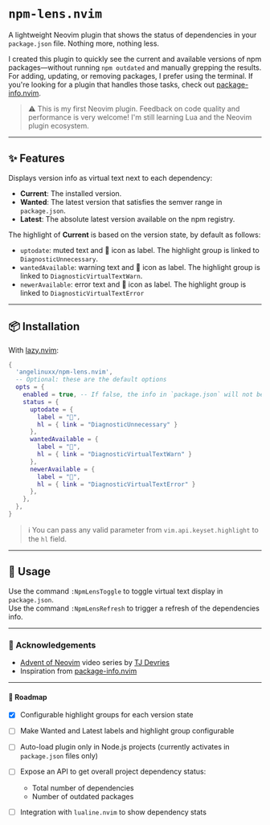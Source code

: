 # `npm-lens.nvim`

A lightweight Neovim plugin that shows the status of dependencies in your
`package.json` file. Nothing more, nothing less.

I created this plugin to quickly see the current and available versions of npm
packages—without running `npm outdated` and manually grepping the results. For
adding, updating, or removing packages, I prefer using the terminal. If you're
looking for a plugin that handles those tasks, check out [package-info.nvim](https://github.com/vuki656/package-info.nvim).

> ⚠️ This is my first Neovim plugin. Feedback on code quality and performance
> is very welcome! I'm still learning Lua and the Neovim plugin ecosystem.

---

## ✨ Features

Displays version info as virtual text next to each dependency:

- **Current**: The installed version.
- **Wanted**: The latest version that satisfies the semver range in `package.json`.
- **Latest**: The absolute latest version available on the npm registry.

The highlight of **Current** is based on the version state, by default as follows:

- `uptodate`: muted text and 󰄲 icon as label. The highlight group is linked to `DiagnosticUnnecessary`.
- `wantedAvailable`: warning text and 󰍵 icon as label. The highlight group is
  linked to `DiagnosticVirtualTextWarn`.
- `newerAvailable`: error text and 󰀧 icon as label. The highlight group is
  linked to `DiagnosticVirtualTextError`

---

## 📦 Installation

With [lazy.nvim](https://github.com/folke/lazy.nvim):

```lua
{
  'angelinuxx/npm-lens.nvim',
  -- Optional: these are the default options
  opts = {
    enabled = true, -- If false, the info in `package.json` will not be displayed until `:NpmLensToggle` is called
    status = {
      uptodate = {
        label = "󰄲",
        hl = { link = "DiagnosticUnnecessary" }
      },
      wantedAvailable = {
        label = "󰍵",
        hl = { link = "DiagnosticVirtualTextWarn" }
      },
      newerAvailable = {
        label = "󰀧",
        hl = { link = "DiagnosticVirtualTextError" }
      },
    },
  },
}
```

> ℹ️ You can pass any valid parameter from `vim.api.keyset.highlight` to the `hl` field.

---

## 🚀 Usage

Use the command `:NpmLensToggle` to toggle virtual text display in `package.json`.  
Use the command `:NpmLensRefresh` to trigger a refresh of the dependencies info.

---

### 🙏 Acknowledgements

- [Advent of Neovim](https://www.youtube.com/playlist?list=PLep05UYkc6wTyBe7kPjQFWVXTlhKeQejM) video series by [TJ Devries](https://github.com/tjdevries)
- Inspiration from [package-info.nvim](https://github.com/vuki656/package-info.nvim)

---

#### 🧭 Roadmap

- [x] Configurable highlight groups for each version state
- [ ] Make Wanted and Latest labels and highlight group configurable
- [ ] Auto-load plugin only in Node.js projects (currently activates in `package.json` files only)
- [ ] Expose an API to get overall project dependency status:

  - Total number of dependencies
  - Number of outdated packages

- [ ] Integration with `lualine.nvim` to show dependency stats
